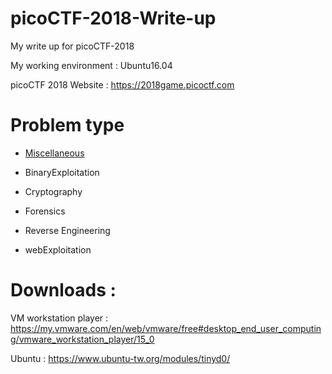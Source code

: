 # picoCTF-2018-Write-up
My write up for picoCTF-2018

My working environment : Ubuntu16.04

picoCTF 2018 Website : https://2018game.picoctf.com

# Problem type

 * [Miscellaneous](Miscellaneous/README.md)

 * BinaryExploitation

 * Cryptography

 * Forensics

 * Reverse Engineering

 * webExploitation

# Downloads : 
VM workstation player : https://my.vmware.com/en/web/vmware/free#desktop_end_user_computing/vmware_workstation_player/15_0

Ubuntu : https://www.ubuntu-tw.org/modules/tinyd0/
